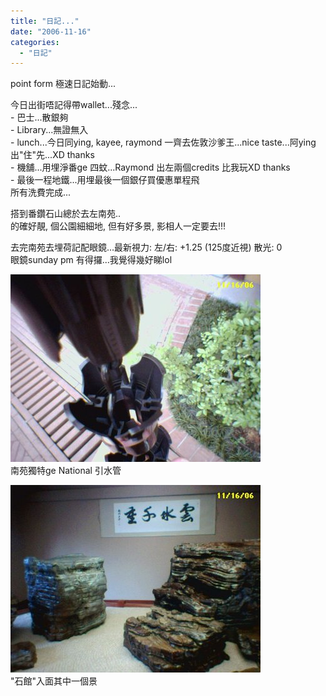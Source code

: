 ```yaml
---
title: "日記..."
date: "2006-11-16"
categories: 
  - "日記"
---
```


point form 極速日記始動...

今日出街唔記得帶wallet...殘念...  
\- 巴士...散銀夠  
\- Library...無證無入  
\- lunch...今日同ying, kayee, raymond 一齊去佐敦沙爹王...nice taste...阿ying 出"住"先...XD thanks  
\- 機舖...用埋淨番ge 四蚊...Raymond 出左兩個credits 比我玩XD thanks  
\- 最後一程地鐵...用埋最後一個銀仔買優惠單程飛  
所有洗費完成...

搭到番鑽石山總於去左南苑..  
的確好靚, 個公園細細地, 但有好多景, 影相人一定要去!!!

去完南苑去埋荷記配眼鏡...最新視力: 左/右: +1.25 (125度近視) 散光: 0  
眼鏡sunday pm 有得攞...我覺得幾好睇lol

[![Set341_01](images/z62094187.jpg)](http://photo.xanga.com/abbychau/ca3ef89597639/photo.html)  
南苑獨特ge National 引水管

[![Set344_01](images/z62094484.jpg)](http://photo.xanga.com/abbychau/32a2689597980/photo.html)  
"石館"入面其中一個景
